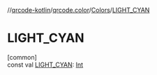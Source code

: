 //[qrcode-kotlin](../../../index.md)/[qrcode.color](../index.md)/[Colors](index.md)/[LIGHT_CYAN](-l-i-g-h-t_-c-y-a-n.md)

# LIGHT_CYAN

[common]\
const val [LIGHT_CYAN](-l-i-g-h-t_-c-y-a-n.md): [Int](https://kotlinlang.org/api/latest/jvm/stdlib/kotlin/-int/index.html)
